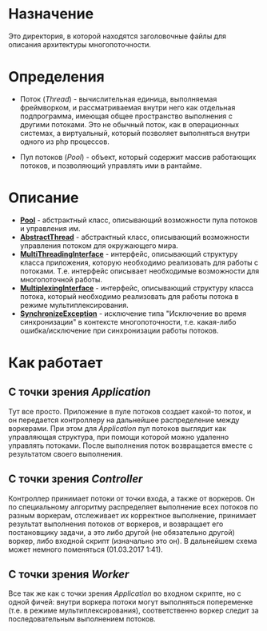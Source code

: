 # Назначение

Это директория, в которой находятся заголовочные файлы для описания архитектуры многопоточности.

# Определения

* Поток (_Thread_) - вычислительная единица, выполняемая фреймворком, и рассматриваемая внутри 
него как отдельная подпрограмма, имеющая общее пространство выполнения с другими потоками.
Это не обычный поток, как в операционных системах, а виртуальный, который позволяет выполняться
внутри одного из php процессов.

* Пул потоков (_Pool_) - объект, который содержит массив работающих потоков, и позволяющий
управлять ими в рантайме.

# Описание

* **[Pool](Pool.php)** - абстрактный класс,
    описывающий возможности пула потоков и управления им.
* **[AbstractThread](Thread.php)** - абстрактный класс,
    описывающий возможности управления потоком для окружающего мира.
* **[MultiThreadingInterface](MultiThreadingInterface.php)** - интерфейс,
    описывающий структуру класса приложения, которую необходимо реализовать для работы с потоками.
    Т.е. интерфейс описывает необходимые возможности для многопоточной работы.
* **[MultiplexingInterface](MultiplexingInterface.php)** - интерфейс,
    описывающий структуру класса потока, который необходимо реализовать
    для работы потока в режиме мультиплексирования.
* **[SynchronizeException](SynchronizeException.php)** - исключение типа
    "Исключение во время синхронизации" в контексте многопоточности,
    т.е. какая-либо ошибка/исключение при синхронизации работы потоков.

# Как работает

## С точки зрения _Application_

Тут все просто. Приложение в пуле потоков создает какой-то поток, и он передается контроллеру
на дальнейшее распределение между воркерами. При этом для _Application_ пул потоков выглядит
как управляющая структура, при помощи которой можно удаленно управлять потоками. После выполнения
поток возвращается вместе с результатом своего выполнения.

## С точки зрения _Controller_

Контроллер принимает потоки от точки входа, а также от воркеров. Он по специальному алгоритму
распределяет выполнение всех потоков по разным воркерам, отслеживает их корректное выполнение,
принимает результат выполнения потоков от воркеров, и возвращает его постановщику задачи, а это
либо другой (не обязательно другой) воркер, либо входной скрипт (изначально это он). В дальнейшем
схема может немного поменяться (01.03.2017 1:41).

## С точки зрения _Worker_

Все так же как с точки зрения _Application_ во входном скрипте, но с одной фичей: внутри воркера
потоки могут выполняться попеременке (т.е. в режиме мультиплексирования), соответственно
воркер следит за последовательным выполнением потоков.